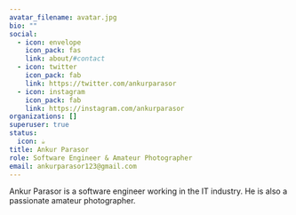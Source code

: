 ```yaml
---
avatar_filename: avatar.jpg
bio: ""
social:
  - icon: envelope
    icon_pack: fas
    link: about/#contact
  - icon: twitter
    icon_pack: fab
    link: https://twitter.com/ankurparasor
  - icon: instagram
    icon_pack: fab
    link: https://instagram.com/ankurparasor
organizations: []
superuser: true
status:
  icon: ☕️
title: Ankur Parasor
role: Software Engineer & Amateur Photographer
email: ankurparasor123@gmail.com
---
```

Ankur Parasor is a software engineer working in the IT industry. He is also a passionate amateur photographer.